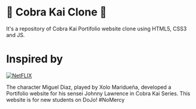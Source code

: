 # 🐍 Cobra Kai Clone 🥋
It's a repository of Cobra Kai Portifolio website clone using HTML5, CSS3 and JS. 

# Inspired by
[![NetFLIX](https://img.shields.io/badge/-Netflix‍‍‍Series-000000?style=for-the-badge&logo=NetFlix&logoColor=E50914)](https://www.netflix.com/br/title/81002370)

The character Miguel Diaz, played by Xolo Maridueña, developed a Portifolio website for his sensei Johnny Lawrence in Cobra Kai Series. This website is for new students on DoJo! #NoMercy
